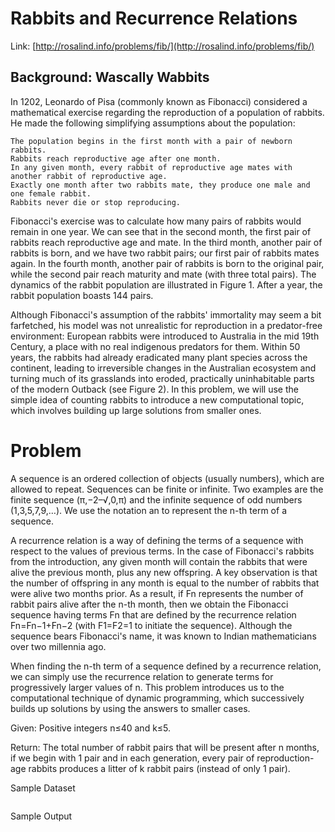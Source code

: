 
# Rabbits and Recurrence Relations

Link: [http://rosalind.info/problems/fib/](http://rosalind.info/problems/fib/)

## Background: Wascally Wabbits

In 1202, Leonardo of Pisa (commonly known as Fibonacci) considered a mathematical exercise regarding the reproduction of a population of rabbits. He made the following simplifying assumptions about the population:

    The population begins in the first month with a pair of newborn rabbits.
    Rabbits reach reproductive age after one month.
    In any given month, every rabbit of reproductive age mates with another rabbit of reproductive age.
    Exactly one month after two rabbits mate, they produce one male and one female rabbit.
    Rabbits never die or stop reproducing.

Fibonacci's exercise was to calculate how many pairs of rabbits would remain in one year. We can see that in the second month, the first pair of rabbits reach reproductive age and mate. In the third month, another pair of rabbits is born, and we have two rabbit pairs; our first pair of rabbits mates again. In the fourth month, another pair of rabbits is born to the original pair, while the second pair reach maturity and mate (with three total pairs). The dynamics of the rabbit population are illustrated in Figure 1. After a year, the rabbit population boasts 144 pairs.

Although Fibonacci's assumption of the rabbits' immortality may seem a bit farfetched, his model was not unrealistic for reproduction in a predator-free environment: European rabbits were introduced to Australia in the mid 19th Century, a place with no real indigenous predators for them. Within 50 years, the rabbits had already eradicated many plant species across the continent, leading to irreversible changes in the Australian ecosystem and turning much of its grasslands into eroded, practically uninhabitable parts of the modern Outback (see Figure 2). In this problem, we will use the simple idea of counting rabbits to introduce a new computational topic, which involves building up large solutions from smaller ones.

# Problem

A sequence is an ordered collection of objects (usually numbers), which are allowed to repeat. Sequences can be finite or infinite. Two examples are the finite sequence (π,−2–√,0,π) and the infinite sequence of odd numbers (1,3,5,7,9,…). We use the notation an to represent the n-th term of a sequence.

A recurrence relation is a way of defining the terms of a sequence with respect to the values of previous terms. In the case of Fibonacci's rabbits from the introduction, any given month will contain the rabbits that were alive the previous month, plus any new offspring. A key observation is that the number of offspring in any month is equal to the number of rabbits that were alive two months prior. As a result, if Fn
represents the number of rabbit pairs alive after the n-th month, then we obtain the Fibonacci sequence having terms Fn that are defined by the recurrence relation Fn=Fn−1+Fn−2 (with F1=F2=1 to initiate the sequence). Although the sequence bears Fibonacci's name, it was known to Indian mathematicians over two millennia ago.

When finding the n-th term of a sequence defined by a recurrence relation, we can simply use the recurrence relation to generate terms for progressively larger values of n. This problem introduces us to the computational technique of dynamic programming, which successively builds up solutions by using the answers to smaller cases.

Given: Positive integers n≤40 and k≤5.

Return: The total number of rabbit pairs that will be present after n
months, if we begin with 1 pair and in each generation, every pair of reproduction-age rabbits produces a litter of k rabbit pairs (instead of only 1 pair).

Sample Dataset

```
```

Sample Output

```
```